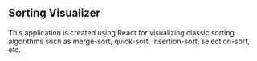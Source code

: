 ## Sorting Visualizer

This application is created using React for visualizing classic sorting algorithms such as merge-sort, quick-sort, insertion-sort, selection-sort, etc.
